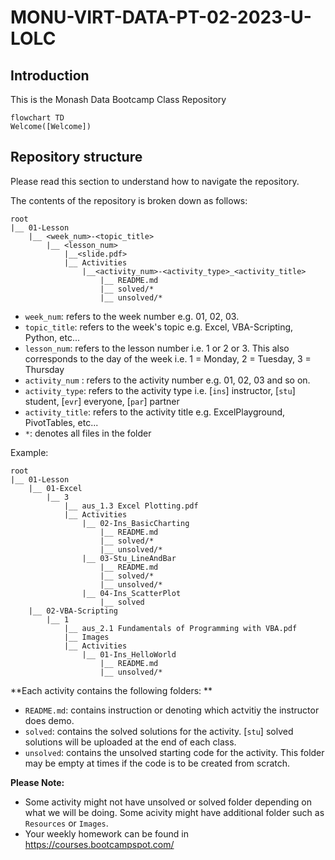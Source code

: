 # MONU-VIRT-DATA-PT-02-2023-U-LOLC

## Introduction

This is the Monash Data Bootcamp Class Repository

```mermaid
flowchart TD
Welcome([Welcome])
```

## Repository structure 

Please read this section to understand how to navigate the repository. 

The contents of the repository is broken down as follows: 

```
root 
|__ 01-Lesson
    |__ <week_num>-<topic_title>
        |__ <lesson_num>
            |__<slide.pdf>
            |__ Activities
                |__<activity_num>-<activity_type>_<activity_title>
                    |__ README.md
                    |__ solved/*
                    |__ unsolved/*
```

- `week_num`: refers to the week number e.g. 01, 02, 03. 
- `topic_title`: refers to the week's topic e.g. Excel, VBA-Scripting, Python, etc...
- `lesson_num`: refers to the lesson number i.e. 1 or 2 or 3. This also corresponds to the day of the week i.e. 1 = Monday, 2 = Tuesday, 3 = Thursday
- `activity_num` : refers to the activity number e.g. 01, 02, 03 and so on.
- `activity_type`: refers to the activity type i.e. [`ins`] instructor, [`stu`] student, [`evr`] everyone, [`par`] partner
- `activity_title`: refers to the activity title e.g. ExcelPlayground, PivotTables, etc...
- `*`: denotes all files in the folder

Example: 
```
root 
|__ 01-Lesson
    |__ 01-Excel
        |__ 3
            |__ aus_1.3 Excel Plotting.pdf
            |__ Activities
                |__ 02-Ins_BasicCharting
                    |__ README.md
                    |__ solved/*
                    |__ unsolved/*
                |__ 03-Stu_LineAndBar
                    |__ README.md
                    |__ solved/*
                    |__ unsolved/*
                |__ 04-Ins_ScatterPlot
                    |__ solved
    |__ 02-VBA-Scripting
        |__ 1
            |__ aus_2.1 Fundamentals of Programming with VBA.pdf
            |__ Images
            |__ Activities
                |__ 01-Ins_HelloWorld
                    |__ README.md
                    |__ unsolved/*
```

**Each activity contains the following folders: **
- `README.md`: contains instruction or denoting which actvitiy the instructor does demo.
- `solved`: contains the solved solutions for the activity. [`stu`] solved solutions will be uploaded at the end of each class. 
- `unsolved`: contains the unsolved starting code for the activity. This folder may be empty at times if the code is to be created from scratch. 

**Please Note:** 
- Some activity might not have unsolved or solved folder depending on what we will be doing. Some acivity might have additional folder such as `Resources` or `Images`. 
- Your weekly homework can be found in https://courses.bootcampspot.com/
